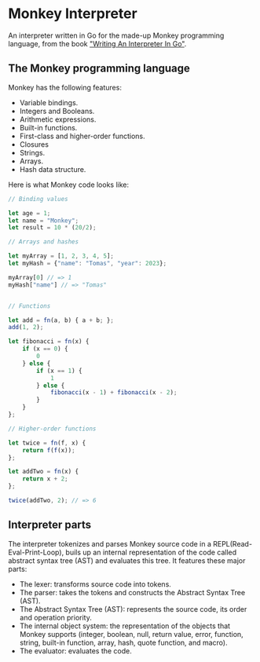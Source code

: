 # Monkey Interpreter

An interpreter written in Go for the made-up Monkey programming language, from the book ["Writing An Interpreter In Go"](https://interpreterbook.com/).

## The Monkey programming language

Monkey has the following features:

- Variable bindings.
- Integers and Booleans.
- Arithmetic expressions.
- Built-in functions.
- First-class and higher-order functions.
- Closures
- Strings.
- Arrays.
- Hash data structure.

Here is what Monkey code looks like:

```js
// Binding values

let age = 1;
let name = "Monkey";
let result = 10 * (20/2);

// Arrays and hashes

let myArray = [1, 2, 3, 4, 5];
let myHash = {"name": "Tomas", "year": 2023};

myArray[0] // => 1
myHash["name"] // => "Tomas"


// Functions

let add = fn(a, b) { a + b; };
add(1, 2);

let fibonacci = fn(x) {
    if (x == 0) {
        0
    } else {
        if (x == 1) {
            1
        } else {
            fibonacci(x - 1) + fibonacci(x - 2);
        }
    }
};

// Higher-order functions

let twice = fn(f, x) {
    return f(f(x));
};

let addTwo = fn(x) {
    return x + 2;
};

twice(addTwo, 2); // => 6
```

## Interpreter parts

The interpreter tokenizes and parses Monkey source code in a REPL(Read-Eval-Print-Loop), buils up an internal representation of the code called abstract syntax tree (AST) and evaluates this tree. It features these major parts:

- The lexer: transforms source code into tokens.
- The parser: takes the tokens and constructs the Abstract Syntax Tree (AST).
- The Abstract Syntax Tree (AST): represents the source code, its order and operation priority.
- The internal object system: the representation of the objects that Monkey supports (integer, boolean, null, return value, error, function, string, built-in function, array, hash, quote function, and macro).
- The evaluator: evaluates the code.
